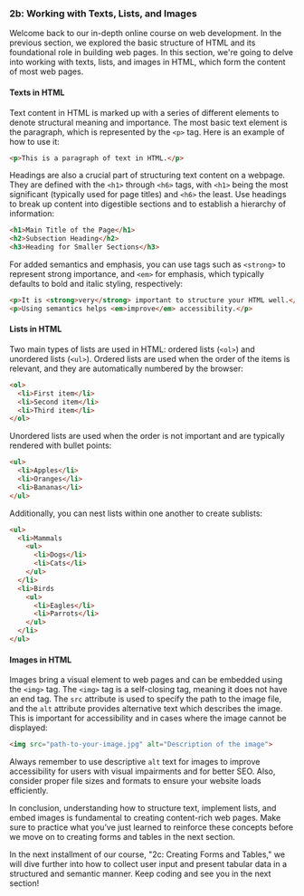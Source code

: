 ### 2b: Working with Texts, Lists, and Images

Welcome back to our in-depth online course on web development. In the previous section, we explored the basic structure of HTML and its foundational role in building web pages. In this section, we're going to delve into working with texts, lists, and images in HTML, which form the content of most web pages.

#### Texts in HTML

Text content in HTML is marked up with a series of different elements to denote structural meaning and importance. The most basic text element is the paragraph, which is represented by the `<p>` tag. Here is an example of how to use it:

```html
<p>This is a paragraph of text in HTML.</p>
```

Headings are also a crucial part of structuring text content on a webpage. They are defined with the `<h1>` through `<h6>` tags, with `<h1>` being the most significant (typically used for page titles) and `<h6>` the least. Use headings to break up content into digestible sections and to establish a hierarchy of information:

```html
<h1>Main Title of the Page</h1>
<h2>Subsection Heading</h2>
<h3>Heading for Smaller Sections</h3>
```

For added semantics and emphasis, you can use tags such as `<strong>` to represent strong importance, and `<em>` for emphasis, which typically defaults to bold and italic styling, respectively:

```html
<p>It is <strong>very</strong> important to structure your HTML well.</p>
<p>Using semantics helps <em>improve</em> accessibility.</p>
```

#### Lists in HTML

Two main types of lists are used in HTML: ordered lists (`<ol>`) and unordered lists (`<ul>`). Ordered lists are used when the order of the items is relevant, and they are automatically numbered by the browser:

```html
<ol>
  <li>First item</li>
  <li>Second item</li>
  <li>Third item</li>
</ol>
```

Unordered lists are used when the order is not important and are typically rendered with bullet points:

```html
<ul>
  <li>Apples</li>
  <li>Oranges</li>
  <li>Bananas</li>
</ul>
```

Additionally, you can nest lists within one another to create sublists:

```html
<ul>
  <li>Mammals
    <ul>
      <li>Dogs</li>
      <li>Cats</li>
    </ul>
  </li>
  <li>Birds
    <ul>
      <li>Eagles</li>
      <li>Parrots</li>
    </ul>
  </li>
</ul>
```

#### Images in HTML

Images bring a visual element to web pages and can be embedded using the `<img>` tag. The `<img>` tag is a self-closing tag, meaning it does not have an end tag. The `src` attribute is used to specify the path to the image file, and the `alt` attribute provides alternative text which describes the image. This is important for accessibility and in cases where the image cannot be displayed:

```html
<img src="path-to-your-image.jpg" alt="Description of the image">
```

Always remember to use descriptive `alt` text for images to improve accessibility for users with visual impairments and for better SEO. Also, consider proper file sizes and formats to ensure your website loads efficiently.

In conclusion, understanding how to structure text, implement lists, and embed images is fundamental to creating content-rich web pages. Make sure to practice what you’ve just learned to reinforce these concepts before we move on to creating forms and tables in the next section.

In the next installment of our course, "2c: Creating Forms and Tables," we will dive further into how to collect user input and present tabular data in a structured and semantic manner. Keep coding and see you in the next section!